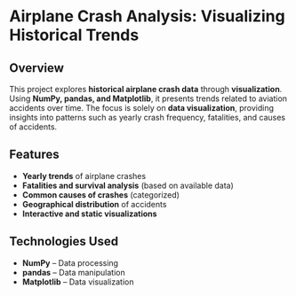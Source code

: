 # Airplane Crash Analysis: Visualizing Historical Trends

## Overview  
This project explores **historical airplane crash data** through **visualization**. Using **NumPy, pandas, and Matplotlib**, it presents trends related to aviation accidents over time. The focus is solely on **data visualization**, providing insights into patterns such as yearly crash frequency, fatalities, and causes of accidents.

## Features  
- **Yearly trends** of airplane crashes  
- **Fatalities and survival analysis** (based on available data)  
- **Common causes of crashes** (categorized)  
- **Geographical distribution** of accidents  
- **Interactive and static visualizations**  

## Technologies Used  
- **NumPy** – Data processing  
- **pandas** – Data manipulation  
- **Matplotlib** – Data visualization
